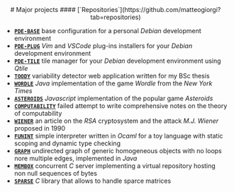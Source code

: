 <style>
h1 { margin-top: 2rem; }
h2 { margin-top: 0rem; }
h4 { margin-top: -1rem; }
</style>


<center>
# Major projects
#### [`Repositories`](https://github.com/matteogiorgi?tab=repositories)
</center>


- [**`PDE-BASE`**](https://github.com/matteogiorgi/pde-base) base configuration for a personal *Debian* development environment
- [**`PDE-PLUG`**](https://github.com/matteogiorgi/pde-plug) *Vim* and *VSCode* plug-ins installers for your *Debian* development environment
- [**`PDE-TILE`**](https://github.com/matteogiorgi/pde-tile) tile manager for your *Debian* development environment using *Qtile*
- [**`TOODY`**](https://github.com/matteogiorgi/toody) variability detector web application written for my BSc thesis
- [**`WORDLE`**](https://github.com/matteogiorgi/wordle) *Java* implementation of the game *Wordle* from the *New York Times*
- [**`ASTEROIDS`**](https://github.com/matteogiorgi/asteroids) *Javascript* implementation of the popular game *Asteroids*
- [**`COMPUTABILITY`**](https://github.com/matteogiorgi/computability) failed attempt to write comprehensive notes on the theory of computability
- [**`WIENER`**](https://github.com/matteogiorgi/wiener) an article on the *RSA* cryptosystem and the attack *M.J. Wiener* proposed in 1990
- [**`FUNINT`**](https://github.com/matteogiorgi/funint) simple interpreter written in *Ocaml* for a toy language with static scoping and dynamic type checking
- [**`GRAPH`**](https://github.com/matteogiorgi/graph) undirected graph of generic homogeneous objects with no loops nore multiple edges, implemented in *Java*
- [**`MEMBOX`**](https://github.com/matteogiorgi/membox) concurrent *C* server implementing a virtual repository hosting non null sequences of bytes
- [**`SPARSE`**](https://github.com/matteogiorgi/sparse) *C* library that allows to handle sparce matrices

